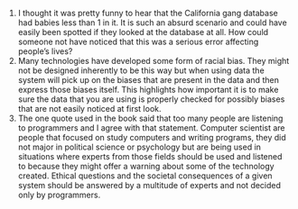 1. I thought it was pretty funny to hear that the California gang database had babies less than 1 in it. It is such an absurd scenario and could have easily been spotted if they looked at the database at all. How could someone not have noticed that this was a serious error affecting people’s lives?
2. Many technologies have developed some form of racial bias. They might not be designed inherently to be this way but when using data the system will pick up on the biases that are present in the data and then express those biases  itself. This highlights how important it is to make sure the data that you are using is properly checked for possibly biases that are not easily noticed at first look.
3. The one quote used in the book said that too many people are listening to programmers and I agree with that statement. Computer scientist are people that focused on study computers and writing programs, they did not major in political science or psychology but are being used in situations where experts from those fields should be used and listened to because they might offer a warning about some of the technology created. Ethical questions and the societal consequences of a given system should be answered by a multitude of experts and not decided only by programmers.

